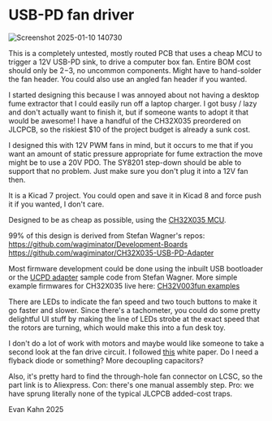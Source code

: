 # USB-PD fan driver

![Screenshot 2025-01-10 140730](https://github.com/user-attachments/assets/59eb2abe-d36e-494e-83cc-90c2db527197)

This is a completely untested, mostly routed PCB that uses a cheap MCU to trigger a 12V USB-PD sink, to drive a computer box fan. Entire BOM cost should only be $2-$3, no uncommon components. Might have to hand-solder the fan header. You could also use an angled fan header if you wanted.

I started designing this because I was annoyed about not having a desktop fume extractor that I could easily run off a laptop charger. I got busy / lazy and don't actually want to finish it, but if someone wants to adopt it that would be awesome! I have a handful of the CH32X035 preordered on JLCPCB, so the riskiest $10 of the project budget is already a sunk cost.

I designed this with 12V PWM fans in mind, but it occurs to me that if you want an amount of static pressure appropriate for fume extraction the move might be to use a 20V PDO. The SY8201 step-down should be able to support that no problem. Just make sure you don't plug it into a 12V fan then.

It is a Kicad 7 project. You could open and save it in Kicad 8 and force push it if you wanted, I don't care.

Designed to be as cheap as possible, using the [CH32X035 MCU](https://www.wch-ic.com/products/CH32X035.html).

99% of this design is derived from Stefan Wagner's repos:
https://github.com/wagiminator/Development-Boards
https://github.com/wagiminator/CH32X035-USB-PD-Adapter

Most firmware development could be done using the inbuilt USB bootloader or the [UCPD adapter](https://github.com/wagiminator/CH32X035-USB-PD-Adapter) sample code from Stefan Wagner. More simple example firmwares for CH32X035 live here: [CH32V003fun examples](https://github.com/cnlohr/ch32v003fun/tree/master/examples_x035)

There are LEDs to indicate the fan speed and two touch buttons to make it go faster and slower. Since there's a tachometer, you could do some pretty delightful UI stuff by making the line of LEDs strobe at the exact speed that the rotors are turning, which would make this into a fun desk toy.

I don't do a lot of work with motors and maybe would like someone to take a second look at the fan drive circuit. I followed [this](https://noctua.at/pub/media/wysiwyg/Noctua_PWM_specifications_white_paper.pdf) white paper. Do I need a flyback diode or something? More decoupling capacitors?

Also, it's pretty hard to find the through-hole fan connector on LCSC, so the part link is to Aliexpress. Con: there's one manual assembly step. Pro: we have sprung literally none of the typical JLCPCB added-cost traps. 

Evan Kahn 2025

